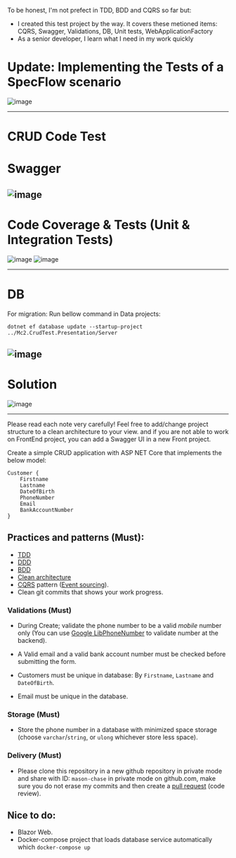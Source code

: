 To be honest, I'm not prefect in TDD, BDD and CQRS so far but:
- I created this test project by the way. It covers these metioned items:
CQRS, Swagger, Validations, DB, Unit tests, WebApplicationFactory
- As a senior developer, I learn what I need in my work quickly

# Update: Implementing the Tests of a SpecFlow scenario
![image](https://github.com/Ramin-Bateni/crud-test-dotnet/assets/9051320/ddd09ee3-75c3-41a3-9085-cef3a66ab603)

--------------------------------------------

# CRUD Code Test 

# Swagger
![image](https://user-images.githubusercontent.com/9051320/210185694-f6f53024-c980-42d0-99a4-ae887ff32400.png)
------------------------
# Code Coverage & Tests (Unit & Integration Tests)
![image](https://user-images.githubusercontent.com/9051320/210185513-b6775e01-3a4f-4eaa-afdd-c31fd4f4ac2a.png)
![image](https://user-images.githubusercontent.com/9051320/210185473-6feb435e-807b-40bd-8424-c03945b5bfe3.png)

------------------------
# DB
For migration:
Run bellow command in Data projects:
```
dotnet ef database update --startup-project ../Mc2.CrudTest.Presentation/Server
```
![image](https://user-images.githubusercontent.com/9051320/209954700-e2935a24-2280-4401-ac20-d0c73616b97d.png)
------------------------
# Solution
![image](https://user-images.githubusercontent.com/9051320/210185636-1c85b5a6-7a74-4933-813f-a21095666e65.png)



-----------------------------------
Please read each note very carefully!
Feel free to add/change project structure to a clean architecture to your view.
and if you are not able to work on FrontEnd project, you can add a Swagger UI
in a new Front project.

Create a simple CRUD application with ASP NET Core that implements the below model:
```
Customer {
	Firstname
	Lastname
	DateOfBirth
	PhoneNumber
	Email
	BankAccountNumber
}
```
## Practices and patterns (Must):

- [TDD](https://docs.microsoft.com/en-us/visualstudio/test/quick-start-test-driven-development-with-test-explorer?view=vs-2022)
- [DDD](https://en.wikipedia.org/wiki/Domain-driven_design)
- [BDD](https://en.wikipedia.org/wiki/Behavior-driven_development)
- [Clean architecture](https://github.com/jasontaylordev/CleanArchitecture)
- [CQRS](https://en.wikipedia.org/wiki/Command%E2%80%93query_separation#Command_query_responsibility_separation) pattern ([Event sourcing](https://en.wikipedia.org/wiki/Domain-driven_design#Event_sourcing)).
- Clean git commits that shows your work progress.

### Validations (Must)

- During Create; validate the phone number to be a valid *mobile* number only (You can use [Google LibPhoneNumber](https://github.com/google/libphonenumber) to validate number at the backend).

- A Valid email and a valid bank account number must be checked before submitting the form.

- Customers must be unique in database: By `Firstname`, `Lastname` and `DateOfBirth`.

- Email must be unique in the database.

### Storage (Must)

- Store the phone number in a database with minimized space storage (choose `varchar`/`string`, or `ulong` whichever store less space).

### Delivery (Must)
- Please clone this repository in a new github repository in private mode and share with ID: `mason-chase` in private mode on github.com, make sure you do not erase my commits and then create a [pull request](https://docs.github.com/en/pull-requests/collaborating-with-pull-requests/proposing-changes-to-your-work-with-pull-requests/about-pull-requests) (code review).

## Nice to do:
- Blazor Web.
- Docker-compose project that loads database service automatically which `docker-compose up`
